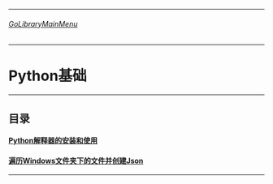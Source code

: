 ___________________________________________________________________________________________
###### [GoLibraryMainMenu](../_LibraryMainMenu_.md)
___________________________________________________________________________________________
# Python基础


___________________________________________________________________________________________

## 目录

#### [Python解释器的安装和使用](./PythonBasics/Python_001.md)
#### [遍历Windows文件夹下的文件并创建Json](./PythonBasics/Python_002.md)

------

